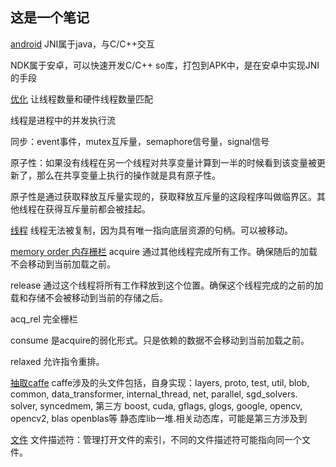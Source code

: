 ## 这是一个笔记
<u>android</u>
JNI属于java，与C/C++交互

NDK属于安卓，可以快速开发C/C++ so库，打包到APK中，是在安卓中实现JNI的手段

<u>优化</u>
让线程数量和硬件线程数量匹配

线程是进程中的并发执行流

同步：event事件，mutex互斥量，semaphore信号量，signal信号

原子性：如果没有线程在另一个线程对共享变量计算到一半的时候看到该变量被更新了，那么在共享变量上执行的操作就是具有原子性。

原子性是通过获取释放互斥量实现的，获取释放互斥量的这段程序叫做临界区。其他线程在获得互斥量前都会被挂起。

<u>线程</u>
线程无法被复制，因为具有唯一指向底层资源的句柄。可以被移动。

<u>memory order 内存栅栏</u>
acquire 通过其他线程完成所有工作。确保随后的加载不会移动到当前加载之前。

release 通过这个线程将所有工作释放到这个位置。确保这个线程完成的之前的加载和存储不会被移动到当前的存储之后。

acq_rel 完全栅栏

consume 是acquire的弱化形式。只是依赖的数据不会移动到当前加载之前。

relaxed 允许指令重排。

<u>抽取caffe</u>
caffe涉及的头文件包括，自身实现：layers, proto, test, util, blob, common, data_transformer, internal_thread, net, parallel, sgd_solvers. solver, syncedmem, 第三方 boost, cuda, gflags, glogs, google, opencv, opencv2, blas openblas等 静态库lib一堆.相关动态库，可能是第三方涉及到

<u>文件</u>
文件描述符：管理打开文件的索引，不同的文件描述符可能指向同一个文件。